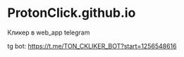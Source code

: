 # ProtonClick.github.io
Кликер в web_app telegram

tg bot:
https://t.me/TON_CKLIKER_BOT?start=1256548616
